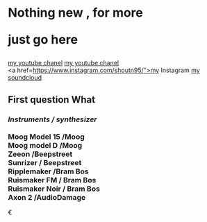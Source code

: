 <h1>Nothing new , for more

just go here</h1>

<a href="https://www.youtube.com/channel/UCR99hpq-MqEr7_w247T6UMA?app=desktop"> my youtube  chanel</a>
<a href="https://www.youtube.com/channel/UCR99hpq-MqEr7_w247T6UMA?app=desktop"> my youtube  chanel</a><br />
<a href=https://www.instagram.com/shoutn95/">my Instagram</a>
<a href="" > my soundcloud</a>

<h2> First question What</h2>
<h3>
<b><i>Instruments / synthesizer</i></b><br /><br />  
Moog Model 15 /Moog<br />
Moog model D /Moog<br />
Zeeon /Beepstreet<br />
Sunrizer / Beepstreet<br />
Ripplemaker /Bram Bos<br />
Ruismaker FM / Bram Bos<br />
Ruismaker Noir / Bram Bos <br />
Axon 2 /AudioDamage
</h3>

€